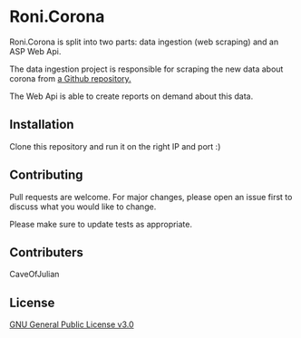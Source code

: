 # Roni.Corona

Roni.Corona is split into two parts: data ingestion (web scraping) and an ASP Web Api. 

The data ingestion project is responsible for scraping the new data about corona from [a Github repository.](https://github.com/CSSEGISandData/COVID-19/)

The Web Api is able to create reports on demand about this data.
## Installation

Clone this repository and run it on the right IP and port :) 


## Contributing
Pull requests are welcome. For major changes, please open an issue first to discuss what you would like to change.

Please make sure to update tests as appropriate.

## Contributers
CaveOfJulian 
## License
[GNU General Public License v3.0](https://choosealicense.com/licenses/gpl-3.0/)
